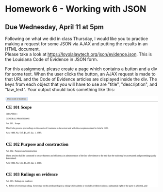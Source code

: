 # Homework 6 - Working with JSON
## Due Wednesday, April 11 at 5pm

Following on what we did in class Thursday, I would like you to practice making 
a request for some JSON via AJAX and putting the results in an HTML document.  
Please take a look at https://loyolalawtech.org/json/evidence.json. This is the 
Louisiana Code of Evidence in JSON form.  

For this assignment, please create a page which contains a button and a div for 
some text. When the user clicks the button, an AJAX request is made to that URL 
and the Code of Evidence articles are displayed inside the div. The keys from 
each object that you will have to use are "title", "description", and 
"law_text".  Your output should look something like this:

![evidence layout](evidence.png)


